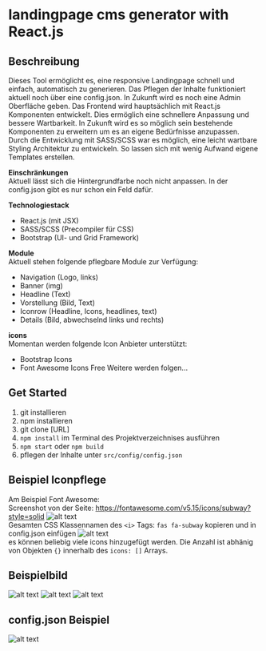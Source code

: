 # landingpage cms generator with React.js

## Beschreibung
Dieses Tool ermöglicht es, eine responsive Landingpage schnell und einfach, automatisch zu generieren. Das Pflegen der Inhalte funktioniert aktuell noch über eine config.json. In Zukunft wird es noch eine Admin Oberfläche geben. Das Frontend wird hauptsächlich mit React.js Komponenten entwickelt. Dies ermöglich eine schnellere Anpassung und bessere Wartbarkeit. In Zukunft wird es so möglich sein bestehende Komponenten zu erweitern um es an eigene Bedürfnisse anzupassen. Durch die Entwicklung mit SASS/SCSS war es möglich, eine leicht wartbare Styling Architektur zu entwickeln. So lassen sich mit wenig Aufwand eigene Templates erstellen.

**Einschränkungen**  
Aktuell lässt sich die Hintergrundfarbe noch nicht anpassen. In der config.json gibt es nur schon ein Feld dafür.


**Technologiestack**  
+ React.js (mit JSX)
+ SASS/SCSS (Precompiler für CSS)
+ Bootstrap (UI- und Grid Framework)

**Module**  
Aktuell stehen folgende pflegbare Module zur Verfügung:
+ Navigation (Logo, links)
+ Banner (img)
+ Headline (Text)
+ Vorstellung (Bild, Text)
+ Iconrow (Headline, Icons, headlines, text)
+ Details (Bild, abwechselnd links und rechts)  

**icons**  
Momentan werden folgende Icon Anbieter unterstützt:
+ Bootstrap Icons
+ Font Awesome Icons Free
Weitere werden folgen...


## Get Started
1. git installieren
2. npm installieren 
3. git clone [URL]
4. `npm install` im Terminal des Projektverzeichnises ausführen
5. `npm start` oder `npm build`
6. pflegen der Inhalte unter `src/config/config.json`

## Beispiel Iconpflege
Am Beispiel Font Awesome:  
Screenshot von der Seite: https://fontawesome.com/v5.15/icons/subway?style=solid
![alt text](https://github.com/Ariukuto/landingpage-cms-react/blob/main/.githubres/fa.png?raw=true)  
Gesamten CSS Klassennamen des `<i>` Tags: `fas fa-subway` kopieren und in config.json einfügen
![alt text](https://github.com/Ariukuto/landingpage-cms-react/blob/main/.githubres/configicon.png?raw=true)  
es können beliebig viele icons hinzugefügt werden. Die Anzahl ist abhänig von Objekten `{}` innerhalb des `icons: []` Arrays.

## Beispielbild
![alt text](https://github.com/Ariukuto/landingpage-cms-react/blob/main/.githubres/sample.png?raw=true)
![alt text](https://github.com/Ariukuto/landingpage-cms-react/blob/main/.githubres/iconrow.png?raw=true)
![alt text](https://github.com/Ariukuto/landingpage-cms-react/blob/main/.githubres/details.png?raw=true)

## config.json Beispiel
![alt text](https://github.com/Ariukuto/landingpage-cms-react/blob/main/.githubres/config.json.png?raw=true)

